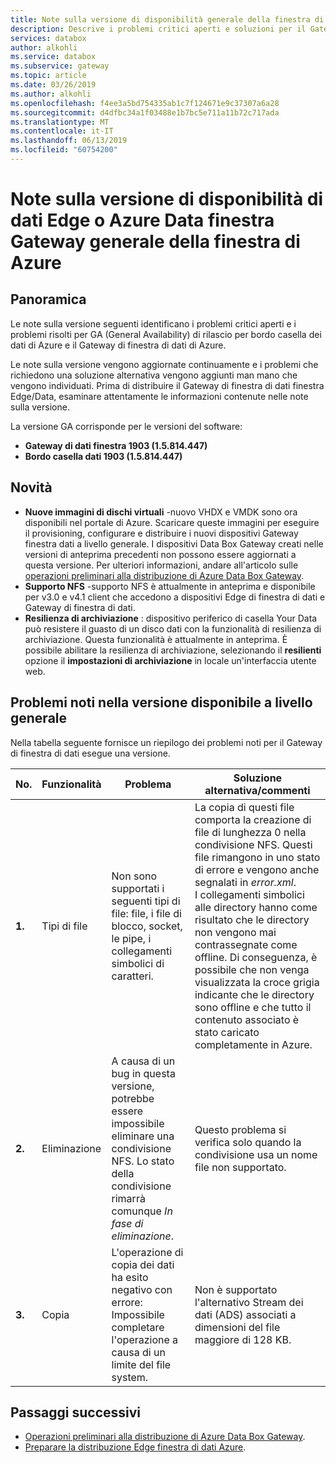 ```yaml
---
title: Note sulla versione di disponibilità generale della finestra di Gateway di dati di Azure | Microsoft Docs
description: Descrive i problemi critici aperti e soluzioni per il Gateway di finestra di dati di Azure che eseguono la versione di disponibilità generale.
services: databox
author: alkohli
ms.service: databox
ms.subservice: gateway
ms.topic: article
ms.date: 03/26/2019
ms.author: alkohli
ms.openlocfilehash: f4ee3a5bd754335ab1c7f124671e9c37307a6a28
ms.sourcegitcommit: d4dfbc34a1f03488e1b7bc5e711a11b72c717ada
ms.translationtype: MT
ms.contentlocale: it-IT
ms.lasthandoff: 06/13/2019
ms.locfileid: "60754200"
---
```

# <a name="azure-data-box-edgeazure-data-box-gateway-general-availability-release-notes"></a>Note sulla versione di disponibilità di dati Edge o Azure Data finestra Gateway generale della finestra di Azure

## <a name="overview"></a>Panoramica

Le note sulla versione seguenti identificano i problemi critici aperti e i problemi risolti per GA (General Availability) di rilascio per bordo casella dei dati di Azure e il Gateway di finestra di dati di Azure.

Le note sulla versione vengono aggiornate continuamente e i problemi che richiedono una soluzione alternativa vengono aggiunti man mano che vengono individuati. Prima di distribuire il Gateway di finestra di dati finestra Edge/Data, esaminare attentamente le informazioni contenute nelle note sulla versione.

La versione GA corrisponde per le versioni del software:

- **Gateway di dati finestra 1903 (1.5.814.447)**
- **Bordo casella dati 1903 (1.5.814.447)**


## <a name="whats-new"></a>Novità

- **Nuove immagini di dischi virtuali** -nuovo VHDX e VMDK sono ora disponibili nel portale di Azure. Scaricare queste immagini per eseguire il provisioning, configurare e distribuire i nuovi dispositivi Gateway finestra dati a livello generale. I dispositivi Data Box Gateway creati nelle versioni di anteprima precedenti non possono essere aggiornati a questa versione. Per ulteriori informazioni, andare all'articolo sulle [operazioni preliminari alla distribuzione di Azure Data Box Gateway](data-box-gateway-deploy-prep.md).
- **Supporto NFS** -supporto NFS è attualmente in anteprima e disponibile per v3.0 e v4.1 client che accedono a dispositivi Edge di finestra di dati e Gateway di finestra di dati.
- **Resilienza di archiviazione** : dispositivo periferico di casella Your Data può resistere il guasto di un disco dati con la funzionalità di resilienza di archiviazione. Questa funzionalità è attualmente in anteprima. È possibile abilitare la resilienza di archiviazione, selezionando il **resilienti** opzione il **impostazioni di archiviazione** in locale un'interfaccia utente web.


## <a name="known-issues-in-ga-release"></a>Problemi noti nella versione disponibile a livello generale

Nella tabella seguente fornisce un riepilogo dei problemi noti per il Gateway di finestra di dati esegue una versione.

| No. | Funzionalità | Problema | Soluzione alternativa/commenti |
| --- | --- | --- | --- |
| **1.** |Tipi di file | Non sono supportati i seguenti tipi di file: file, i file di blocco, socket, le pipe, i collegamenti simbolici di caratteri.  |La copia di questi file comporta la creazione di file di lunghezza 0 nella condivisione NFS. Questi file rimangono in uno stato di errore e vengono anche segnalati in *error.xml*. <br> I collegamenti simbolici alle directory hanno come risultato che le directory non vengono mai contrassegnate come offline. Di conseguenza, è possibile che non venga visualizzata la croce grigia indicante che le directory sono offline e che tutto il contenuto associato è stato caricato completamente in Azure. |
| **2.** |Eliminazione | A causa di un bug in questa versione, potrebbe essere impossibile eliminare una condivisione NFS. Lo stato della condivisione rimarrà comunque *In fase di eliminazione*.  |Questo problema si verifica solo quando la condivisione usa un nome file non supportato. |
| **3.** |Copia | L'operazione di copia dei dati ha esito negativo con errore:  Impossibile completare l'operazione a causa di un limite del file system.  |Non è supportato l'alternativo Stream dei dati (ADS) associati a dimensioni del file maggiore di 128 KB.   |


## <a name="next-steps"></a>Passaggi successivi

- [Operazioni preliminari alla distribuzione di Azure Data Box Gateway](data-box-gateway-deploy-prep.md).
- [Preparare la distribuzione Edge finestra di dati Azure](data-box-edge-deploy-prep.md).
